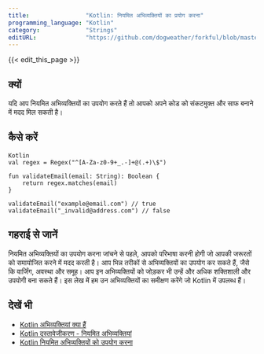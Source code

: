 ```yaml
---
title:                "Kotlin: नियमित अभिव्यक्तियों का प्रयोग करना"
programming_language: "Kotlin"
category:             "Strings"
editURL:              "https://github.com/dogweather/forkful/blob/master/content/hi/kotlin/using-regular-expressions.md"
---
```


{{< edit_this_page >}}

## क्यों

यदि आप नियमित अभिव्यक्तियों का उपयोग करते हैं तो आपको अपने कोड को संकटमुक्त और साफ बनाने में मदद मिल सकती है। 

## कैसे करें

```
Kotlin
val regex = Regex("^[A-Za-z0-9+_.-]+@(.+)\$")

fun validateEmail(email: String): Boolean {
    return regex.matches(email)
}

validateEmail("example@email.com") // true
validateEmail("_invalid@address.com") // false
```

## गहराई से जानें

नियमित अभिव्यक्तियों का उपयोग करना जांचने से पहले, आपको परिभाषा करनी होगी जो आपकी जरूरतों को समायोजित करने में मदद करती है। आप भिन्न तरीकों से अभिव्यक्तियों का उपयोग कर सकते हैं, जैसे कि वार्जिंग, अवस्था और समूह। आप इन अभिव्यक्तियों को जोड़कर भी उन्हें और अधिक शक्तिशाली और उपयोगी बना सकते हैं। इस लेख में हम उन अभिव्यक्तियों का समीक्षण करेंगे जो Kotlin में उपलब्ध हैं। 

## देखें भी

- [Kotlin अभिव्यक्तियां क्या हैं](https://kotlinlang.org/docs/reference/keywords.html)
- [Kotlin दस्तावेजीकरण - नियमित अभिव्यक्तियां](https://kotlinlang.org/docs/reference/regular-expressions.html)
- [Kotlin नियमित अभिव्यक्तियों को उपयोग करना](https://www.programiz.com/kotlin-programming/regular-expression)